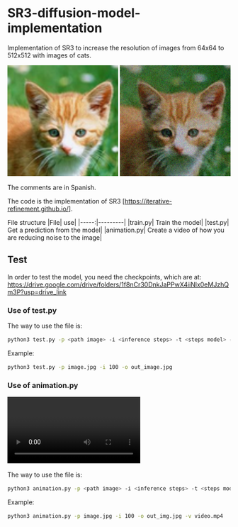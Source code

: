 # SR3-diffusion-model-implementation
Implementation of SR3 to increase the resolution of images from 64x64 to 512x512 with images of cats.

<picture>
<img src="image.png" width=250>
</picture>
<picture>
<img src="out_image.jpg" width=250>
</picture>

The comments are in Spanish.

The code is the implementation of SR3 [<https://iterative-refinement.github.io/>].

File structure
|File| use|
|-----:|---------|
|train.py| Train the model| 
|test.py| Get a prediction from the model|
|animation.py| Create a video of how you are reducing noise to the image|

## Test
In order to test the model, you need the checkpoints, which are at: <https://drive.google.com/drive/folders/1f8nCr30DnkJaPPwX4iiNlx0eMJzhQm3P?usp=drive_link>

### Use of test.py
The way to use the file is:
```bash
python3 test.py -p <path image> -i <inference steps> -t <steps model> -o <out file>
```

Example:
``` bash
python3 test.py -p image.jpg -i 100 -o out_image.jpg
```

### Use of animation.py
<video src="video.mp4"></video>

The way to use the file is: 
```bash
python3 animation.py -p <path image> -i <inference steps> -t <steps model> -o <out image> -v <out video>
```

Example:
```bash
python3 animation.py -p image.jpg -i 100 -o out_img.jpg -v video.mp4
```

